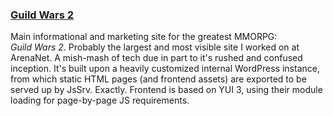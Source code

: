 ### [Guild Wars 2](https://www.guildwars2.com)

Main informational and marketing site for the greatest MMORPG: *Guild Wars 2*. Probably the largest and most visible site I worked on at ArenaNet. A mish-mash of tech due in part to it's rushed and confused inception. It's built upon a heavily customized internal WordPress instance, from which static HTML pages (and frontend assets) are exported to be served up by JsSrv. Exactly. Frontend is based on YUI 3, using their module loading for page-by-page JS requirements.